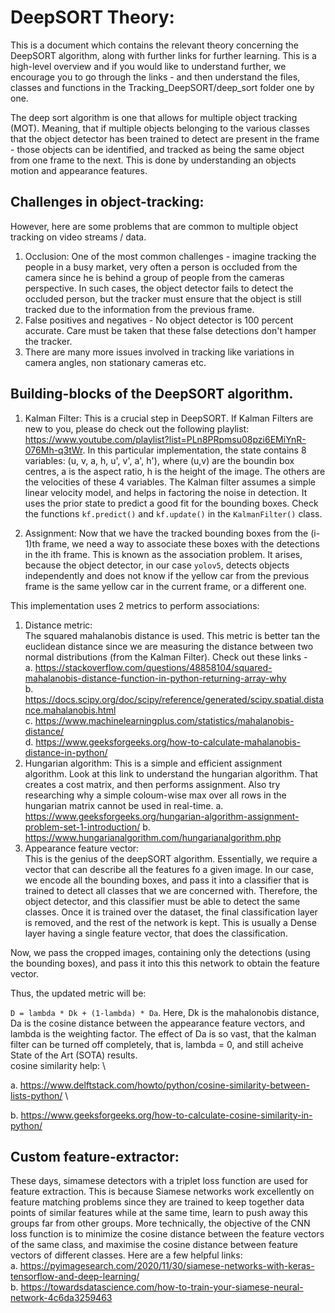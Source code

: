 # DeepSORT Theory:
This is a document which contains the relevant theory concerning the DeepSORT algorithm, along with further links for further learning. This is a high-level overview and if you would like to understand further, we encourage you to go through the links - and then understand the files, classes and functions in the Tracking_DeepSORT/deep_sort folder one by one.

The deep sort algorithm is one that allows for multiple object tracking (MOT). Meaning, that if multiple objects belonging to the various classes that the object detector has been trained to detect are present in the frame - those objects can be identified, and tracked as being the same object from one frame to the next. This is done by understanding an objects motion and appearance features. 

## Challenges in object-tracking:
However, here are some problems that are common to multiple object tracking on video streams / data.

1. Occlusion:
One of the most common challenges - imagine tracking the people in a busy market, very often a person is occluded from the camera since he is behind a group of people from the cameras perspective. In such cases, the object detector fails to detect the occluded person, but the tracker must ensure that the object is still tracked due to the information from the previous frame.
2. False positives and negatives - No object detector is 100 percent accurate. Care must be taken that these false detections don't hamper the tracker.
3. There are many more issues involved in tracking like variations in camera angles, non stationary cameras etc. 

## Building-blocks of the DeepSORT algorithm. 
1. Kalman Filter:
This is a crucial step in DeepSORT. If Kalman Filters are new to you, please do check out the following playlist: https://www.youtube.com/playlist?list=PLn8PRpmsu08pzi6EMiYnR-076Mh-q3tWr. 
In this particular implementation, the state contains 8 variables: (u, v, a, h, u', v', a', h'), where (u,v) are the boundin box centres, a is the aspect ratio, h is the height of the image. The others are the velocities of these 4 variables.
The Kalman filter assumes a simple linear velocity model, and helps in factoring the noise in detection. It uses the prior state to predict a good fit for the bounding boxes. Check the functions `kf.predict()` and `kf.update()` in the `KalmanFilter()` class.

2. Assignment:
Now that we have the tracked bounding boxes from the (i-1)th frame, we need a way to associate these boxes with the detections in the ith frame. This is known as the association problem. It arises, because the object detector, in our case `yolov5`, detects objects independently and does not know if the yellow car from the previous frame is the same yellow car in the current frame, or a different one.

This implementation uses 2 metrics to perform associations:
1. Distance metric: \
The squared mahalanobis distance is used. This metric is better tan the euclidean distance since we are measuring the distance between two normal distributions (from the Kalman Filter). Check out these links - \
a. https://stackoverflow.com/questions/48858104/squared-mahalanobis-distance-function-in-python-returning-array-why \
b. https://docs.scipy.org/doc/scipy/reference/generated/scipy.spatial.distance.mahalanobis.html \
c. https://www.machinelearningplus.com/statistics/mahalanobis-distance/ \
d. https://www.geeksforgeeks.org/how-to-calculate-mahalanobis-distance-in-python/
2. Hungarian algorithm:
This is a simple and efficient assignment algorithm. Look at this link to understand the hungarian algorithm. That creates a cost matrix, and then performs assignment. Also try researching why a simple coloum-wise max over all rows in the hungarian matrix cannot be used in real-time. 
a. https://www.geeksforgeeks.org/hungarian-algorithm-assignment-problem-set-1-introduction/
b. https://www.hungarianalgorithm.com/hungarianalgorithm.php
3. Appearance feature vector: \
This is the genius of the deepSORT algorithm. Essentially, we require a vector that can describe all the features fo a given image. In our case, we encode all the bounding boxes, and pass it into a classifier that is trained to detect all classes that we are concerned with. Therefore, the object detector, and this classifier must be able to detect the same classes. Once it is trained over the dataset, the final classification layer is removed, and the rest of the network is kept. This is usually a Dense layer having a single feature vector, that does the classification. 

Now, we pass the cropped images, containing only the detections (using the bounding boxes), and pass it into this this network to obtain the feature vector.

Thus, the updated metric will be:

`D = lambda * Dk + (1-lambda) * Da`. Here, Dk is the mahalonobis distance, Da is the cosine distance between the appearance feature vectors, and lambda is the weighting factor. 
The effect of Da is so vast, that the kalman filter can be turned off completely, that is, lambda = 0, and still acheive State of the Art (SOTA) results. \
cosine similarity help: \

a. https://www.delftstack.com/howto/python/cosine-similarity-between-lists-python/ \

b. https://www.geeksforgeeks.org/how-to-calculate-cosine-similarity-in-python/ 

## Custom feature-extractor: 
These days, simamese detectors with a triplet loss function are used for feature extraction. This is because Siamese networks work excellently on feature matching problems since they are trained to keep together data points of similar features while at the same time, learn to push away this groups far from other groups. More technically, the objective of the CNN loss function is to minimize the cosine distance between the feature vectors of the same class, and maximise the cosine distance between feature vectors of different classes. 
Here are a few helpful links: \
a. https://pyimagesearch.com/2020/11/30/siamese-networks-with-keras-tensorflow-and-deep-learning/ \
b. https://towardsdatascience.com/how-to-train-your-siamese-neural-network-4c6da3259463 

